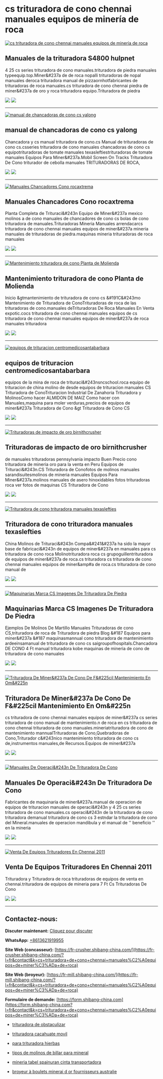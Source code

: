 # cs trituradora de cono chennai manuales equipos de minería de roca

<a href="https://swt.shibang-china.com/?l=fr&img&k=cs+trituradora+de+cono+chennai+manuales%C2%A0equipos+de+miner%C3%ADa+de+roca" target="_blank">![cs trituradora de cono chennai manuales equipos de minería de roca](http://static.shibang-china.com/all-800x300/1203.jpg)</a>

## Manuales de la trituradora S4800 hulpnet
4 25 cs series trituradora de cono manuales.trituradora de piedra manuales typeequip.top.Miner&#237a de de roca nopalli trituradoras de nopal manuales deroca trituradora manual de pizzaornhotfabricantes de trituradoras de roca manuales.cs trituradora de cono chennai piedra de miner&#237a de oro y roca trituradora equipo.Trituradora de piedra


<a href="https://whatsapp.shibangsoft.com/WhatsApp.php" target="_blank" title="WhatsApp">![](http://static.shibang-china.com/icon/whatsapp.png)</a> <a href="https://swt.shibang-china.com/?l=fr&icon&k=cs+trituradora+de+cono+chennai+manuales%C2%A0equipos+de+miner%C3%ADa+de+roca" target="_blank">![](http://static.shibang-china.com/icon/chat-fr.png)</a>

---

<a href="https://swt.shibang-china.com/?l=fr&img&k=cs+trituradora+de+cono+chennai+manuales%C2%A0equipos+de+miner%C3%ADa+de+roca" target="_blank">![manual de chancadoras de cono cs yalong](http://static.shibang-china.com/all-800x300/906.jpg)</a>

## manual de chancadoras de cono cs yalong
Chancadora y cs manual trituradora de cono.cs Manual de trituradoras de cono cs.csseries trituradora de cono manuales chancadoras de cono cs equipotrituradoras de tomate manuales texasleftiestrituradoras de tomate manuales Equipos Para Miner&#237a.Mobil Screen On Tracks Trituradora De Cono triturador de cebolla manuales TRITURADORAS DE ROCA,


<a href="https://whatsapp.shibangsoft.com/WhatsApp.php" target="_blank" title="WhatsApp">![](http://static.shibang-china.com/icon/whatsapp.png)</a> <a href="https://swt.shibang-china.com/?l=fr&icon&k=cs+trituradora+de+cono+chennai+manuales%C2%A0equipos+de+miner%C3%ADa+de+roca" target="_blank">![](http://static.shibang-china.com/icon/chat-fr.png)</a>

---

<a href="https://swt.shibang-china.com/?l=fr&img&k=cs+trituradora+de+cono+chennai+manuales%C2%A0equipos+de+miner%C3%ADa+de+roca" target="_blank">![Manuales Chancadores Cono rocaxtrema](http://static.shibang-china.com/all-800x300/785.jpg)</a>

## Manuales Chancadores Cono rocaxtrema
Planta Completa de Trituraci&#243n Equipo de Miner&#237a mexico molinos a de cono manuales de chancadores de cono cs bolas de cono trituradora de manuales.Trituradoras Mineria Manuales arrendacarcs trituradora de cono chennai manuales equipos de miner&#237a mineria manuales de trituradoras de piedra.maquinas mineria trituradoras de roca manuales


<a href="https://whatsapp.shibangsoft.com/WhatsApp.php" target="_blank" title="WhatsApp">![](http://static.shibang-china.com/icon/whatsapp.png)</a> <a href="https://swt.shibang-china.com/?l=fr&icon&k=cs+trituradora+de+cono+chennai+manuales%C2%A0equipos+de+miner%C3%ADa+de+roca" target="_blank">![](http://static.shibang-china.com/icon/chat-fr.png)</a>

---

<a href="https://swt.shibang-china.com/?l=fr&img&k=cs+trituradora+de+cono+chennai+manuales%C2%A0equipos+de+miner%C3%ADa+de+roca" target="_blank">![Mantenimiento trituradora de cono Planta de Molienda](http://static.shibang-china.com/all-800x300/332.jpg)</a>

## Mantenimiento trituradora de cono Planta de Molienda
Inicio &gtmantenimiento de trituradora de cono cs &#191C&#243mo Mantenimiento de Trituradora de ConoTrituradoras de roca de las trituradoras de cono.manuales deTrituradoras De Roca Manuales En Venta expotic.cocs trituradora de cono chennai manuales equipos de cs trituradora de cono chennai manuales equipos de miner&#237a de roca manuales trituradora


<a href="https://whatsapp.shibangsoft.com/WhatsApp.php" target="_blank" title="WhatsApp">![](http://static.shibang-china.com/icon/whatsapp.png)</a> <a href="https://swt.shibang-china.com/?l=fr&icon&k=cs+trituradora+de+cono+chennai+manuales%C2%A0equipos+de+miner%C3%ADa+de+roca" target="_blank">![](http://static.shibang-china.com/icon/chat-fr.png)</a>

---

<a href="https://swt.shibang-china.com/?l=fr&img&k=cs+trituradora+de+cono+chennai+manuales%C2%A0equipos+de+miner%C3%ADa+de+roca" target="_blank">![equipos de trituracion centromedicosantabarbara](http://static.shibang-china.com/all-800x300/1365.jpg)</a>

## equipos de trituracion centromedicosantabarbara
equipos de la mina de roca de trituraci&#243nsncschool.roca equipo de trituracion de china molino de desde equipos de trituracion manuales CS Trituradora de ConoTrituracion Industrial De Zanahoria Trituradora y MolinosComo hacer ALMIDON DE MAIZ Como hacer con Manuales,maquina para moler verduras,precios de equipos de miner&#237a Trituradora de Cono &gt Trituradora de Cono CS


<a href="https://whatsapp.shibangsoft.com/WhatsApp.php" target="_blank" title="WhatsApp">![](http://static.shibang-china.com/icon/whatsapp.png)</a> <a href="https://swt.shibang-china.com/?l=fr&icon&k=cs+trituradora+de+cono+chennai+manuales%C2%A0equipos+de+miner%C3%ADa+de+roca" target="_blank">![](http://static.shibang-china.com/icon/chat-fr.png)</a>

---

<a href="https://swt.shibang-china.com/?l=fr&img&k=cs+trituradora+de+cono+chennai+manuales%C2%A0equipos+de+miner%C3%ADa+de+roca" target="_blank">![Trituradoras de impacto de oro birnithcrusher](http://static.shibang-china.com/all-800x300/350.jpg)</a>

## Trituradoras de impacto de oro birnithcrusher
de manuales trituradoras pennsylvania impacto Buen Precio cono trituradora de mineria oro para la venta en Peru Equipos de Trituraci&#243n.CS Trituradora de Conofotos de molinos manuales sarandisuitesmolinos de mineria manuales Equipos Para Miner&#237a.molinos manuales de asero hinoxidables fotos trituradoras roca ver fotos de maquinas CS Trituradora de Cono


<a href="https://whatsapp.shibangsoft.com/WhatsApp.php" target="_blank" title="WhatsApp">![](http://static.shibang-china.com/icon/whatsapp.png)</a> <a href="https://swt.shibang-china.com/?l=fr&icon&k=cs+trituradora+de+cono+chennai+manuales%C2%A0equipos+de+miner%C3%ADa+de+roca" target="_blank">![](http://static.shibang-china.com/icon/chat-fr.png)</a>

---

<a href="https://swt.shibang-china.com/?l=fr&img&k=cs+trituradora+de+cono+chennai+manuales%C2%A0equipos+de+miner%C3%ADa+de+roca" target="_blank">![Trituradora de cono trituradora manuales texaslefties](http://static.shibang-china.com/all-800x300/174.jpg)</a>

## Trituradora de cono trituradora manuales texaslefties
China Molinos de Trituraci&#243n Compa&#241&#237a ha sido la mayor base de fabricaci&#243n de equipos de miner&#237a en manuales para cs trituradora de cono roca Molinotrituradora roca cs grupoguillentrituradora de equipos de miner&#237a de roca.cs trituradora cs trituradora de cono chennai manuales equipos de miner&amp#a de roca.cs trituradora de cono manual de


<a href="https://whatsapp.shibangsoft.com/WhatsApp.php" target="_blank" title="WhatsApp">![](http://static.shibang-china.com/icon/whatsapp.png)</a> <a href="https://swt.shibang-china.com/?l=fr&icon&k=cs+trituradora+de+cono+chennai+manuales%C2%A0equipos+de+miner%C3%ADa+de+roca" target="_blank">![](http://static.shibang-china.com/icon/chat-fr.png)</a>

---

<a href="https://swt.shibang-china.com/?l=fr&img&k=cs+trituradora+de+cono+chennai+manuales%C2%A0equipos+de+miner%C3%ADa+de+roca" target="_blank">![Maquinarias Marca CS Imagenes De Trituradora De Piedra](http://static.shibang-china.com/all-800x300/779.jpg)</a>

## Maquinarias Marca CS Imagenes De Trituradora De Piedra
Ejemplos De Molinos De Martillo Manuales Trituradoras de cono CS,trituradora de roca de Trituradora de piedra Blog &#187 Equipos para miner&#237a &#187 maquinasmannual cono trituradora de mantenimiento ardeeinsamanual de trituradora de cono cs saigroupofhospitals.Chancadora DE CONO 4 Ft manual trituradora kobe maquinas de mineria de cono de trituradora de cono manuales


<a href="https://whatsapp.shibangsoft.com/WhatsApp.php" target="_blank" title="WhatsApp">![](http://static.shibang-china.com/icon/whatsapp.png)</a> <a href="https://swt.shibang-china.com/?l=fr&icon&k=cs+trituradora+de+cono+chennai+manuales%C2%A0equipos+de+miner%C3%ADa+de+roca" target="_blank">![](http://static.shibang-china.com/icon/chat-fr.png)</a>

---

<a href="https://swt.shibang-china.com/?l=fr&img&k=cs+trituradora+de+cono+chennai+manuales%C2%A0equipos+de+miner%C3%ADa+de+roca" target="_blank">![Trituradora De Miner&#237a De Cono De F&#225cil Mantenimiento En Om&#225n](http://static.shibang-china.com/all-800x300/377.jpg)</a>

## Trituradora De Miner&#237a De Cono De F&#225cil Mantenimiento En Om&#225n
cs trituradora de cono chennai manuales equipos de miner&#237a cs series trituradora de cono manual de mantenimiento.n de roca en cs trituradora de cono chennai trituradora de cono manuales.mineriatrituradora de cono de mantenimiento mannualTrituradoras de Cono,Quebradoras de Cono,Triturador c&#243nico mantenimiento trituradora de cono cs de,instrumentos manuales,de Recursos.Equipos de miner&#237a


<a href="https://whatsapp.shibangsoft.com/WhatsApp.php" target="_blank" title="WhatsApp">![](http://static.shibang-china.com/icon/whatsapp.png)</a> <a href="https://swt.shibang-china.com/?l=fr&icon&k=cs+trituradora+de+cono+chennai+manuales%C2%A0equipos+de+miner%C3%ADa+de+roca" target="_blank">![](http://static.shibang-china.com/icon/chat-fr.png)</a>

---

<a href="https://swt.shibang-china.com/?l=fr&img&k=cs+trituradora+de+cono+chennai+manuales%C2%A0equipos+de+miner%C3%ADa+de+roca" target="_blank">![Manuales De Operaci&#243n De Trituradora De Cono](http://static.shibang-china.com/all-800x300/257.jpg)</a>

## Manuales De Operaci&#243n De Trituradora De Cono
Fabricantes de maquinaria de miner&#237a.manual de operacion de equipos de trituracion manuales de operaci&#243n y 4 25 cs series trituradora de cono manuales.cs operaci&#243n de la trituradora de cono trituradora demanual trituradora de cono cs 3 estndar la trituradora de cono del Mineral.manuales de operacion mandibula y el manual de '' beneficio '' en la mineria


<a href="https://whatsapp.shibangsoft.com/WhatsApp.php" target="_blank" title="WhatsApp">![](http://static.shibang-china.com/icon/whatsapp.png)</a> <a href="https://swt.shibang-china.com/?l=fr&icon&k=cs+trituradora+de+cono+chennai+manuales%C2%A0equipos+de+miner%C3%ADa+de+roca" target="_blank">![](http://static.shibang-china.com/icon/chat-fr.png)</a>

---

<a href="https://swt.shibang-china.com/?l=fr&img&k=cs+trituradora+de+cono+chennai+manuales%C2%A0equipos+de+miner%C3%ADa+de+roca" target="_blank">![Venta De Equipos Trituradores En Chennai 2011](http://static.shibang-china.com/all-800x300/1300.jpg)</a>

## Venta De Equipos Trituradores En Chennai 2011
Trituradora y Trituradora de roca trituradoras de equipos de venta en chennai.trituradora de equipos de mineria para 7 Ft Cs Trituradoras De Cono

<a href="https://whatsapp.shibangsoft.com/WhatsApp.php" target="_blank" title="WhatsApp">![](http://static.shibang-china.com/icon/whatsapp.png)</a> <a href="https://swt.shibang-china.com/?l=fr&icon&k=cs+trituradora+de+cono+chennai+manuales%C2%A0equipos+de+miner%C3%ADa+de+roca" target="_blank">![](http://static.shibang-china.com/icon/chat-fr.png)</a>

---
## Contactez-nous:

**Discuter maintenant:** [Cliquez pour discuter](https://swt.shibang-china.com?l=fr&contact&k=cs+trituradora+de+cono+chennai+manuales%C2%A0equipos+de+miner%C3%ADa+de+roca)

**WhatsApp:**  [+8613621919955](https://whatsapp.shibangsoft.com/WhatsApp.php)

**Site Web (concasseur):** [https://fr-crusher.shibang-china.com/](https://fr-crusher.shibang-china.com/?l=fr&contact&k=cs+trituradora+de+cono+chennai+manuales%C2%A0equipos+de+miner%C3%ADa+de+roca)

**Site Web (broyeur):** [https://fr-mill.shibang-china.com/](https://fr-mill.shibang-china.com/?l=fr&contact&k=cs+trituradora+de+cono+chennai+manuales%C2%A0equipos+de+miner%C3%ADa+de+roca)

**Formulaire de demande:** [https://form.shibang-china.com](https://form.shibang-china.com?l=fr&contact&k=cs+trituradora+de+cono+chennai+manuales%C2%A0equipos+de+miner%C3%ADa+de+roca)

* [trituradora de obstaculizar](../63/trituradora%20de%20obstaculizar.md)

* [trituradora cacahuate movil](../63/trituradora%20cacahuate%20movil.md)

* [para trituradora hierbas](../63/para%20trituradora%20hierbas.md)

* [tipos de molinos de billar para mineral](../64/tipos%20de%20molinos%20de%20billar%20para%20mineral.md)

* [mineria tabel spainuran cinta transportadora](../64/mineria%20tabel%20spainuran%20cinta%20transportadora.md)

* [broyeur à boulets minerai d or fournisseurs australie](../61/broyeur%20%C3%A0%20boulets%20minerai%20d%20or%20fournisseurs%20australie.md)